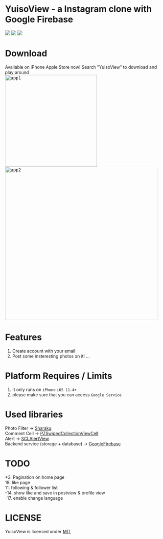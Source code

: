 # YuisoView - a Instagram clone with Google Firebase

![](https://img.shields.io/github/license/mashape/apistatus.svg)
![](https://img.shields.io/badge/platform-ios11.4%2B-orange.svg)
![](https://img.shields.io/badge/language-swift4.2-brightgreen.svg)

# Download
Available on iPhone Apple Store now! Search "YuisoView" to download and play around  
<kbd><img src="https://github.com/RenruiLiu/YuisoView/blob/master/InsViewer/Assets.xcassets/assets/appleStore1.png" alt="app1" width="300"/></kbd>
        <kbd><tr><td><img src="https://github.com/RenruiLiu/YuisoView/blob/master/InsViewer/Assets.xcassets/assets/appleStore2.png" alt="app2" width="500"/></kbd>

# Features
1. Create account with your email
2. Post some insteresting photos on it!
...

# Platform Requires / Limits
1. It only runs on `iPhone` `iOS 11.4+`  
2. please make sure that you can access `Google Service`

# Used libraries
Photo Filter -> [Sharaku](https://github.com/makomori/Sharaku)  
Comment Cell -> [PZSwipedCollectionViewCell](https://github.com/EvoIos/PZSwipedCollectionViewCell)  
Alert -> [SCLAlertView](https://github.com/vikmeup/SCLAlertView-Swift)  
Backend service (storage + database) -> [GoogleFirebase](https://firebase.google.com/)

# TODO
*3. Pagination on home page  
18. like page  
11. following & follower list  
-14. show like and save in postview & profile view  
-17. enable change language

# LICENSE
YuisoView is licensed under [MIT](https://github.com/RenruiLiu/YuisoView/blob/master/LICENSE)
